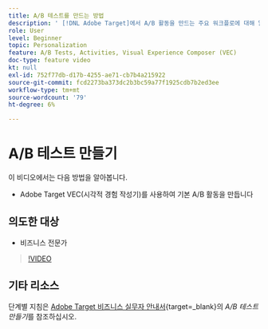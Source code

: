 ```yaml
---
title: A/B 테스트를 만드는 방법
description: ' [!DNL Adobe Target]에서 A/B 활동을 만드는 주요 워크플로에 대해 알아봅니다. VEC(시각적 경험 작성기)를 사용하여 기본 A/B 활동을 만듭니다.'
role: User
level: Beginner
topic: Personalization
feature: A/B Tests, Activities, Visual Experience Composer (VEC)
doc-type: feature video
kt: null
exl-id: 752f77db-d17b-4255-ae71-cb7b4a215922
source-git-commit: fcd2273ba373dc2b3bc59a77f1925cdb7b2ed3ee
workflow-type: tm+mt
source-wordcount: '79'
ht-degree: 6%

---
```


# A/B 테스트 만들기

이 비디오에서는 다음 방법을 알아봅니다.

* Adobe Target VEC(시각적 경험 작성기)를 사용하여 기본 A/B 활동을 만듭니다

## 의도한 대상

* 비즈니스 전문가

>[!VIDEO](https://video.tv.adobe.com/v/17391/?quality=12)

## 기타 리소스

단계별 지침은 [Adobe Target 비즈니스 실무자 안내서](https://experienceleague.adobe.com/docs/target/using/activities/abtest/create/test-create-ab.html){target=_blank}의 *A/B 테스트 만들기*&#x200B;를 참조하십시오.
